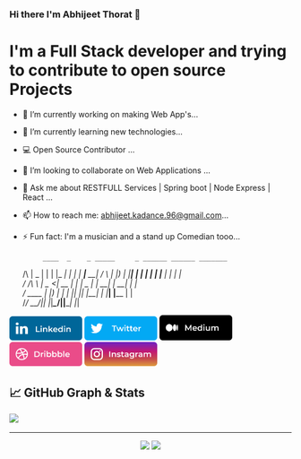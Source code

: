 ### Hi there I'm Abhijeet Thorat 👋

# I'm a Full Stack developer and trying to contribute to open source Projects

<!--
**Abhijeet-kadance/Abhijeet-kadance** is a ✨ _special_ ✨ repository because its `README.md` (this file) appears on your GitHub profile.

Here are some ideas to get you started:

-->

- 🔭 I’m currently working on making Web App's...
- 🌱 I’m currently learning new technologies...
- 💻 Open Source Contributor ...
- 👯 I’m looking to collaborate on Web Applications ...
- 💬 Ask me about RESTFULL Services | Spring boot | Node Express | React  ...
- 📫 How to reach me: abhijeet.kadance.96@gmail.com...
- ⚡ Fun fact: I'm a musician and a stand up Comedian tooo...

 
           ____  _    _ _____     _ ______ ______ _______ 
     /\   |  _ \| |  | |_   _|   | |  ____|  ____|__   __|
    /  \  | |_) | |__| | | |     | | |__  | |__     | |   
   / /\ \ |  _ <|  __  | | | _   | |  __| |  __|    | |   
  / ____ \| |_) | |  | |_| || |__| | |____| |____   | |   
 /_/    \_\____/|_|  |_|_____\____/|______|______|  |_|   
                   
<a title="Linkedin Profile" href="https://www.linkedin.com/in/abhijeet-thorat/"><img alt="LinkedIn Profile" src="https://github.com/sameersyd/sameersyd/blob/master/art/linkedin.png" width="130"/></a>
<a title="Twitter Profile" href="https://twitter.com/abhijeet6003"><img alt="Twitter Profile" src="https://github.com/sameersyd/sameersyd/blob/master/art/twitter.png" width="130"/></a>
<a title="Medium Profile" href="https://medium.com/@abhijeet.kadance.96"><img alt="Medium Profile" src="https://github.com/sameersyd/sameersyd/blob/master/art/medium.png" width="130" height="45"/></a>
<a title="Dribbble Profile" href="https://dribbble.com/Abhijeet6003"><img alt="Dribbble Profile" src="https://github.com/sameersyd/sameersyd/blob/master/art/dribbble.png" width="130"/></a>
<a title="Instagram Profile" href="https://www.instagram.com/_abhijeet_thorat_"><img alt="Instagram Profile" src="https://github.com/sameersyd/sameersyd/blob/master/art/instagram.png" width="130"/></a>

## 📈 GitHub Graph & Stats
<img src="https://activity-graph.herokuapp.com/graph?username=Abhijeet-kadance&theme=xcode">
  
---

<p align="center">
<img width="49%" src="https://github-readme-stats.vercel.app/api?username=Abhijeet-kadance&show_icons=true&theme=tokyonight" />
<img width="49%" src="https://github-readme-streak-stats.herokuapp.com/?user=Abhijeet-kadance&theme=tokyonight" />
</p>
